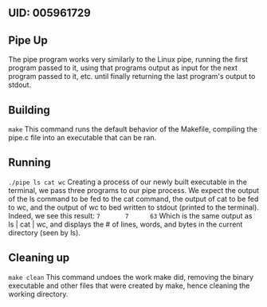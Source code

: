 ## UID: 005961729

## Pipe Up

The pipe program works very similarly to the Linux pipe, running the first program passed to it, using that programs output as input for the next program passed to it, etc. until finally returning the last program's output to stdout.

## Building

```make```
This command runs the default behavior of the Makefile, compiling the pipe.c file into an executable that can be ran.

## Running

```./pipe ls cat wc```
Creating a process of our newly built executable in the terminal, we pass three programs to our pipe process. We expect the output of the ls command to be fed to the cat command, the output of cat to be fed to wc, and the output of wc to bed written to stdout (printed to the terminal). Indeed, we see this result:
```7       7      63```
Which is the same output as ls | cat | wc, and displays the # of lines, words, and bytes in the current directory (seen by ls).

## Cleaning up

```make clean```
This command undoes the work make did, removing the binary executable and other files that were created by make, hence cleaning the working directory.
